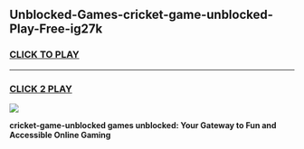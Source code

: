 
## Unblocked-Games-cricket-game-unblocked-Play-Free-ig27k
<h3>
<a href="https://premium76.site?title=cricket-game-unblocked&ref=22A">CLICK TO PLAY</a></h3>
<hr>

<h3>
<a href="https://premium76.site?title=cricket-game-unblocked&ref=22A">CLICK 2 PLAY</a>
  
</h3>

<a href="https://premium76.site?title=cricket-game-unblocked&ref=22A"><img src="https://clearcache.store/games.png"></a>


**cricket-game-unblocked games unblocked: Your Gateway to Fun and Accessible Online Gaming**
